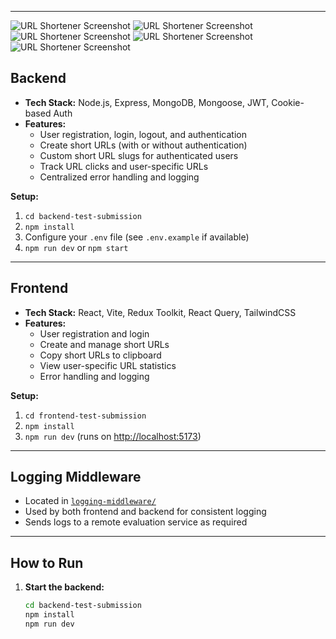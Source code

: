 
---
![URL Shortener Screenshot](https://ik.imagekit.io/7iyebtvue/Screenshot%202025-07-14%20at%201.15.37%E2%80%AFPM.png?updatedAt=1752479779738)
![URL Shortener Screenshot](https://ik.imagekit.io/7iyebtvue/Screenshot%202025-07-14%20at%201.08.30%E2%80%AFPM.png?updatedAt=1752480173626)
![URL Shortener Screenshot](https://ik.imagekit.io/7iyebtvue/Screenshot%202025-07-14%20at%201.15.47%E2%80%AFPM.png?updatedAt=1752480271429)
![URL Shortener Screenshot](https://ik.imagekit.io/7iyebtvue/Screenshot%202025-07-14%20at%201.16.12%E2%80%AFPM.png?updatedAt=1752480271538)
![URL Shortener Screenshot](https://ik.imagekit.io/7iyebtvue/Screenshot%202025-07-14%20at%201.16.03%E2%80%AFPM.png?updatedAt=1752480271725)

## Backend

- **Tech Stack:** Node.js, Express, MongoDB, Mongoose, JWT, Cookie-based Auth
- **Features:**
  - User registration, login, logout, and authentication
  - Create short URLs (with or without authentication)
  - Custom short URL slugs for authenticated users
  - Track URL clicks and user-specific URLs
  - Centralized error handling and logging

**Setup:**
1. `cd backend-test-submission`
2. `npm install`
3. Configure your `.env` file (see `.env.example` if available)
4. `npm run dev` or `npm start`

---

## Frontend

- **Tech Stack:** React, Vite, Redux Toolkit, React Query, TailwindCSS
- **Features:**
  - User registration and login
  - Create and manage short URLs
  - Copy short URLs to clipboard
  - View user-specific URL statistics
  - Error handling and logging

**Setup:**
1. `cd frontend-test-submission`
2. `npm install`
3. `npm run dev` (runs on [http://localhost:5173](http://localhost:5173))

---

## Logging Middleware

- Located in [`logging-middleware/`](logging-middleware/)
- Used by both frontend and backend for consistent logging
- Sends logs to a remote evaluation service as required

---

## How to Run

1. **Start the backend:**
   ```sh
   cd backend-test-submission
   npm install
   npm run dev
